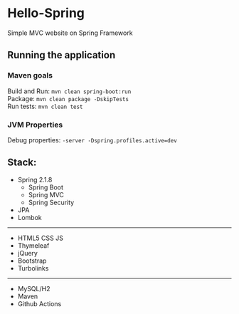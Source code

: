 # Hello-Spring
Simple MVC website on Spring Framework

## Running the application
### Maven goals
Build and Run: `mvn clean spring-boot:run`  
Package: `mvn clean package -DskipTests`  
Run tests: `mvn clean test`

### JVM Properties
Debug properties: `-server -Dspring.profiles.active=dev` 

## Stack:
* Spring 2.1.8
    * Spring Boot
    * Spring MVC
    * Spring Security
* JPA
* Lombok
---
* HTML5 CSS JS
* Thymeleaf
* jQuery
* Bootstrap
* Turbolinks
---
* MySQL/H2
* Maven
* Github Actions
